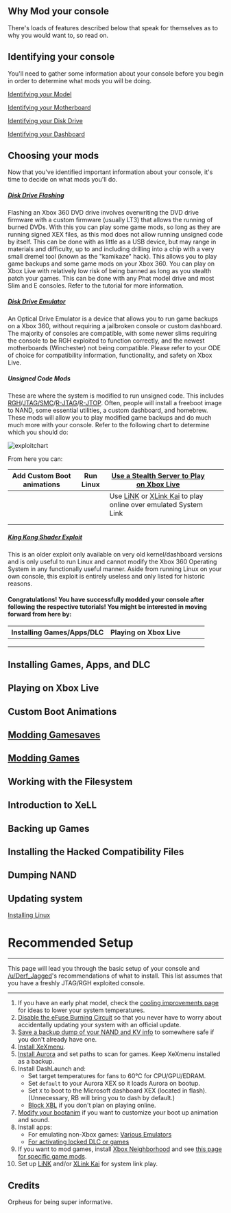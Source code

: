 ## Why Mod your console

There's loads of features described below that speak for themselves as to why you would want to, so read on.

## Identifying your console

You'll need to gather some information about your console before you begin in order to determine what mods you will be doing.

[Identifying your Model](https://360.consolemods.org/modguide/identifyconsole/model.html)

[Identifying your Motherboard](https://360.consolemods.org/modguide/identifyconsole/motherboard.html)

[Identifying your Disk Drive](https://360.consolemods.org/modguide/identifyconsole/dvddrive.html)

[Identifying your Dashboard](https://360.consolemods.org/modguide/identifyconsole/dashboard.html)

## Choosing your mods

Now that you've identified important information about your console, it's time to decide on what mods you'll do.

##### [Disk Drive Flashing](https://360.consolemods.org/modguide/odd/oddflashing.html)

Flashing an Xbox 360 DVD drive involves overwriting the DVD drive  firmware with a custom firmware (usually LT3) that allows the running of burned DVDs. With this you can play some game mods, so long as they are running signed XEX files, as this mod does not allow running unsigned code by itself. This can be done with as little as a USB device, but may range in materials and difficulty, up to and including drilling into a chip with a very small dremel tool (known  as the "kamikaze" hack). This allows you to play game backups and some game mods on your Xbox 360. You can play on Xbox Live with relatively low risk of being banned as long as you stealth patch your games. This can be done with any Phat model drive and most Slim and E consoles. Refer to the tutorial for more information.

##### [Disk Drive Emulator](https://360.consolemods.org/modguide/odes/index.html)

An Optical Drive Emulator is a device that allows you to run game backups on a Xbox 360, without requiring a jailbroken  console or custom dashboard. The majority of consoles are compatible, with some newer slims requiring the console to be RGH exploited to function correctly, and the newest motherboards (Winchester) not being compatible. Please refer to your ODE of choice for compatibility information, functionality, and safety on Xbox Live.

##### Unsigned Code Mods

These are where the system is modified to run unsigned code. This includes [RGH](https://360.consolemods.org/modguide/rgh/index.html)/[JTAG/SMC](https://360.consolemods.org/modguide/jtag-smc/index.html)/[R-JTAG](https://360.consolemods.org/modguide/rjtag/index.html)/[R-JTOP](https://360.consolemods.org/modguide/rjtop/index.html). Often, people will install a freeboot image to NAND, some essential utilities, a custom dashboard, and homebrew. These mods will allow you to play modified game backups and do much much more with your console. Refer to the following chart to determine which you should do:

![exploitchart](https://360.consolemods.org/)

From here you can: 

| Add Custom Boot animations | Run Linux | [Use a Stealth Server to Play on Xbox Live](https://360.consolemods.org/modguide/xboxlive/stealth.html) |      |      |
| -------------------------- | --------- | ------------------------------------------------------------ | ---- | ---- |
|                            |           | Use [LiNK](https://360.consolemods.org/software/networking/link.html) or [XLink Kai](https://360.consolemods.org/software/networking/kai.html) to play online over emulated System Link |      |      |
|                            |           |                                                              |      |      |
|                            |           |                                                              |      |      |



##### [King Kong Shader Exploit](kkexploit.md)

This is an older exploit only available on very old kernel/dashboard versions and is only useful to run Linux and cannot modify the Xbox 360 Operating System in any functionally useful manner. Aside from running Linux on your own console, this exploit is entirely useless and only listed for historic reasons.

#### Congratulations! You have successfully modded your console after following the respective tutorials! You might be interested in moving forward from here by: 

| Installing Games/Apps/DLC | Playing on Xbox Live |      |      |      |
| ------------------------- | -------------------- | ---- | ---- | ---- |
|                           |                      |      |      |      |
|                           |                      |      |      |      |
|                           |                      |      |      |      |



## Installing Games, Apps, and DLC

## Playing on Xbox Live

## Custom Boot Animations

## [Modding Gamesaves](savegamemodding/index.md)

## [Modding Games](gamemodding/index.md)

## Working with the Filesystem

## Introduction to XeLL

## Backing up Games

## Installing the Hacked Compatibility Files

## Dumping NAND

## Updating system

[Installing Linux](development/installlinux.md)

# Recommended Setup

------

This page will lead you through the basic setup of your console and [/u/Derf_Jagged](https://www.reddit.com/u/Derf_Jagged)'s recommendations of what to install. This list assumes that you have a freshly JTAG/RGH exploited console. 

------

1. If you have an early phat model, check the [cooling improvements page](https://360.consolemods.org/repairguide/improvecooling.html) for ideas to lower your system temperatures. 
2. [Disable the eFuse Burning Circuit](https://360.consolemods.org/repairguide/disableefuseburn.html) so that you never have to worry about accidentally updating your system with an official update.
3. [Save a backup dump of your NAND and KV info](https://360.consolemods.org/modguide/nanddump/index.html) to somewhere safe if you don't already have one. 
4. [Install XeXmenu](https://360.consolemods.org/software/utilities/xexmenu.html). 
5. [Install Aurora](https://360.consolemods.org/software/dashboards/aurora.html) and set paths to scan for games. Keep XeXmenu installed as a backup.
6. Install DashLaunch and:
   - Set target temperatures for fans to 60°C for CPU/GPU/EDRAM.
   - Set `default` to your Aurora XEX so it loads Aurora on bootup.
   - Set `X` to boot to the Microsoft dashboard XEX (located in flash). (Unnecessary, RB will bring you to dash by default.)
   - [Block XBL](https://360.consolemods.org/modguide/preventbans.html) if you don't plan on playing online.
7. [Modify your bootanim](https://360.consolemods.org/modguide/custombootanims.html) if you want to customize your boot up animation and sound.
8. Install apps:
   - For emulating non-Xbox games: [Various Emulators](https://360.consolemods.org/software/emulators/index.html)
   - [For activating locked DLC or games](https://360.consolemods.org/modguide/gamebackups/gamepatching.html)
9. If you want to mod games, install [Xbox Neighborhood](https://360.consolemods.org/software/networking/xboxneighborhood.html) and see [this page for specific game mods](https://360.consolemods.org/modguide/gamemodding/index.html).
10. Set up [LiNK](https://360.consolemods.org/software/networking/link.html) and/or [XLink Kai](https://360.consolemods.org/software/networking/kai.html) for system link play.



## Credits

Orpheus for being super informative.